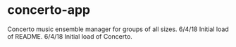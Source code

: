 # concerto-app
Concerto music ensemble manager for groups of all sizes.
6/4/18 Initial load of README.
6/4/18 Initial load of Concerto.